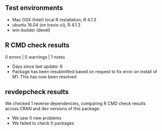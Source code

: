 ## Test environments
* Mac OSX (Intel) local R installation, R 4.1.3
* ubuntu 16.04 (on travis-ci), R 4.1.3
* win-builder (devel)

## R CMD check results

0 errors | 0 warnings | 1 notes

* Days since last update: 6
* Package has been resubmitted based on request to fix error on install of M1. This has now been resolved

## revdepcheck results

We checked 1 reverse dependencies, comparing R CMD check results across CRAN and dev versions of this package.

 * We saw 0 new problems
 * We failed to check 0 packages

